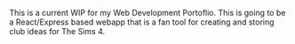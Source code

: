 This is a current WIP for my Web Development Portoflio. This is going to be a React/Express based webapp that is a fan tool for creating and storing club ideas for The Sims 4.
